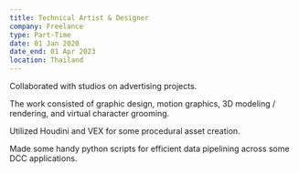```yaml
---
title: Technical Artist & Designer
company: Freelance
type: Part-Time
date: 01 Jan 2020
date_end: 01 Apr 2023
location: Thailand
---
```

Collaborated with studios on advertising projects.

The work consisted of graphic design, motion graphics, 3D modeling / rendering, and virtual character grooming.

Utilized Houdini and VEX for some procedural asset creation.

Made some handy python scripts for efficient data pipelining across some DCC applications.